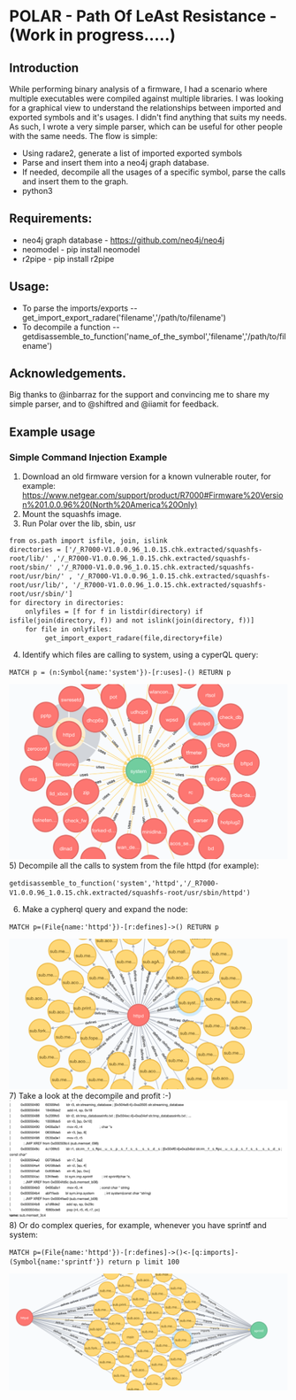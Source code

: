 # POLAR - Path Of LeAst Resistance - (Work in progress.....)

## Introduction
While performing binary analysis of a firmware, I had a scenario where multiple executables were compiled against multiple libraries.
I was looking for a graphical view to understand the relationships between imported and exported symbols and it's usages. 
I didn't find anything that suits my needs. As such, I wrote a very simple parser, which can be useful for other people with the same needs.
The flow is simple:
- Using radare2, generate a list of imported exported symbols
- Parse and insert them into a neo4j graph database.
- If needed, decompile all the usages of a specific symbol, parse the calls and insert them to the graph.
- python3

## Requirements:
- neo4j graph database - https://github.com/neo4j/neo4j
- neomodel - pip install neomodel
- r2pipe - pip install r2pipe


## Usage:
- To parse the imports/exports
-- get_import_export_radare('filename','/path/to/filename')
- To decompile a function
-- getdisassemble_to_function('name_of_the_symbol','filename','/path/to/filename')




## Acknowledgements.

Big thanks to @inbarraz for the support and convincing me to share my simple parser, and to @shiftred and @iiamit for feedback.



## Example usage

### Simple Command Injection Example
1) Download an old firmware version for a known vulnerable router, for example:
https://www.netgear.com/support/product/R7000#Firmware%20Version%201.0.0.96%20(North%20America%20Only)
2) Mount the squashfs image.
3) Run Polar over the lib, sbin, usr


```from os import listdir
from os.path import isfile, join, islink
directories = ['/_R7000-V1.0.0.96_1.0.15.chk.extracted/squashfs-root/lib/' ,'/_R7000-V1.0.0.96_1.0.15.chk.extracted/squashfs-root/sbin/' ,'/_R7000-V1.0.0.96_1.0.15.chk.extracted/squashfs-root/usr/bin/' , '/_R7000-V1.0.0.96_1.0.15.chk.extracted/squashfs-root/usr/lib/', '/_R7000-V1.0.0.96_1.0.15.chk.extracted/squashfs-root/usr/sbin/']
for directory in directories:
	onlyfiles = [f for f in listdir(directory) if isfile(join(directory, f)) and not islink(join(directory, f))]
	for file in onlyfiles:
	     get_import_export_radare(file,directory+file)
```
4) Identify which files are calling to system, using a cyperQL query:

`MATCH p = (n:Symbol{name:'system'})-[r:uses]-() RETURN p`

![Alt text](screenshots/Screenshot1.png?raw=true "Screenshot 1")
5) Decompile all the calls to system from the file httpd (for example):

`getdisassemble_to_function('system','httpd','/_R7000-V1.0.0.96_1.0.15.chk.extracted/squashfs-root/usr/sbin/httpd')`

6) Make a cypherql query and expand the node:

`MATCH p=(File{name:'httpd'})-[r:defines]->() RETURN p`

![Alt text](screenshots/Screenshot2.png?raw=true "Screenshot 2")
7) Take a look at the decompile and profit :-)
![Alt text](screenshots/Screenshot3.png?raw=true "Screenshot 3")
8) Or do complex queries, for example, whenever you have sprintf and system:

`MATCH p=(File{name:'httpd'})-[r:defines]->()<-[q:imports]-(Symbol{name:'sprintf'}) return p limit 100`

![Alt text](screenshots/Screenshot4.png?raw=true "Screenshot 4")